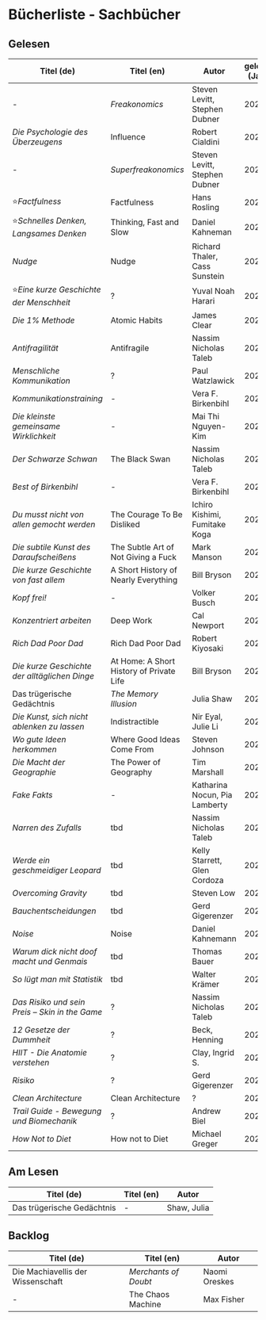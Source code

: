 # Bücherliste - Sachbücher

## Gelesen

| Titel (de)                                | Titel (en)                    | Autor                     | gelesen (Jahr) |
| --- | --- | --- | --- |
| -                                         | *Freakonomics*                | Steven Levitt, Stephen Dubner | 2021 |
| *Die Psychologie des Überzeugens*         | Influence                     | Robert Cialdini           | 2021 |
| -                                         | *Superfreakonomics*           | Steven Levitt, Stephen Dubner | 2021 |
| ⭐*Factfulness*                           | Factfulness                   | Hans Rosling              | 2021 |
| ⭐*Schnelles Denken, Langsames Denken*    | Thinking, Fast and Slow       | Daniel Kahneman           | 2021 |
| *Nudge*                                   | Nudge                         | Richard Thaler, Cass Sunstein | 2021 |
| ⭐*Eine kurze Geschichte der Menschheit*  | ?                             | Yuval Noah Harari         | 2021 |
| *Die 1% Methode*                          | Atomic Habits                 | James Clear               | 2021 |
| *Antifragilität*                          | Antifragile                   | Nassim Nicholas Taleb     | 2021 |
| *Menschliche Kommunikation*               | ?                             | Paul Watzlawick           | 2021 |
| *Kommunikationstraining*                  | -                             | Vera F. Birkenbihl        | 2021 |
| *Die kleinste gemeinsame Wirklichkeit*    | -                             | Mai Thi Nguyen-Kim        | 2021 |
| *Der Schwarze Schwan*                     | The Black Swan                | Nassim Nicholas Taleb     | 2021 |
| *Best of Birkenbihl*                      | -                             | Vera F. Birkenbihl        | 2022 |
| *Du musst nicht von allen gemocht werden* | The Courage To Be Disliked    | Ichiro Kishimi, Fumitake Koga | 2022 |
| *Die subtile Kunst des Daraufscheißens*   | The Subtle Art of Not Giving a Fuck | Mark Manson         | 2022 |
| *Die kurze Geschichte von fast allem*     | A Short History of Nearly Everything | Bill Bryson        | 2022 |
| *Kopf frei!*                              | -                             | Volker Busch              | 2022 |
| *Konzentriert arbeiten*                   | Deep Work                     | Cal Newport               | 2022 |
| *Rich Dad Poor Dad*                       | Rich Dad Poor Dad             | Robert Kiyosaki           | 2022 |
| *Die kurze Geschichte der alltäglichen Dinge* | At Home: A Short History of Private Life | Bill Bryson | 2022 |
| Das trügerische Gedächtnis                | *The Memory Illusion*         | Julia Shaw                | 2022 |
| *Die Kunst, sich nicht ablenken zu lassen* | Indistractible               | Nir Eyal, Julie Li        | 2022 |
| *Wo gute Ideen herkommen*                 | Where Good Ideas Come From    | Steven Johnson            | 2022 |
| *Die Macht der Geographie*                | The Power of Geography        | Tim Marshall              | 2022 |
| *Fake Fakts*                              | -                             | Katharina Nocun, Pia Lamberty | 2023 |
| *Narren des Zufalls*                      | tbd | Nassim Nicholas Taleb | 2023 |
| *Werde ein geschmeidiger Leopard*         | tbd | Kelly Starrett, Glen Cordoza | 2023 |
| *Overcoming Gravity*                      | tbd | Steven Low | 2023 |
| *Bauchentscheidungen*                     | tbd | Gerd Gigerenzer | 2023 |
| *Noise*                                   | Noise | Daniel Kahnemann | 2023 |
| *Warum dick nicht doof macht und Genmais* | tbd | Thomas Bauer | 2023 |
| *So lügt man mit Statistik*               | tbd | Walter Krämer | 2023 |
| *Das Risiko und sein Preis – Skin in the Game* | ? | Nassim Nicholas Taleb | 2023 |
| *12 Gesetze der Dummheit* | ? | Beck, Henning | 2023 |
| *HIIT - Die Anatomie verstehen* | ? | Clay, Ingrid S. | 2023 |
| *Risiko* | ? | Gerd Gigerenzer | 2024 |
| *Clean Architecture* | Clean Architecture | ? | 2024 |
| *Trail Guide - Bewegung und Biomechanik* | ? | Andrew Biel | 2024 |
| *How Not to Diet* | How not to Diet | Michael Greger | 2024 |

## Am Lesen


| Titel (de) | Titel (en) | Autor |
| --- | --- | --- |
| Das trügerische Gedächtnis | - | Shaw, Julia |



## Backlog


| Titel (de) | Titel (en) | Autor |
| --- | --- | --- |
| Die Machiavellis der Wissenschaft | *Merchants of Doubt* | Naomi Oreskes |
| -          | The Chaos Machine | Max Fisher |


